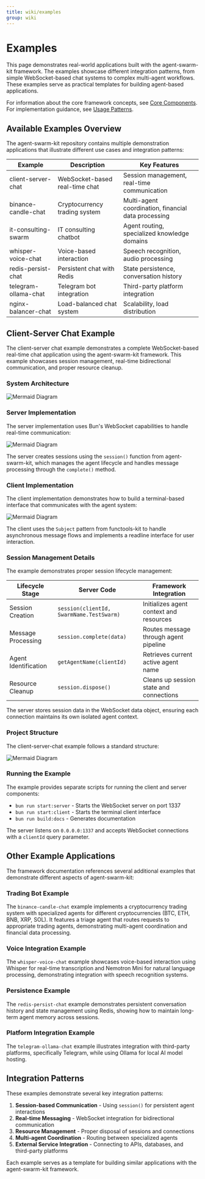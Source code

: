 ```yaml
---
title: wiki/examples
group: wiki
---
```


# Examples

This page demonstrates real-world applications built with the agent-swarm-kit framework. The examples showcase different integration patterns, from simple WebSocket-based chat systems to complex multi-agent workflows. These examples serve as practical templates for building agent-based applications.

For information about the core framework concepts, see [Core Components](#2). For implementation guidance, see [Usage Patterns](#5).

## Available Examples Overview

The agent-swarm-kit repository contains multiple demonstration applications that illustrate different use cases and integration patterns:

| Example | Description | Key Features |
|---------|-------------|--------------|
| client-server-chat | WebSocket-based real-time chat | Session management, real-time communication |
| binance-candle-chat | Cryptocurrency trading system | Multi-agent coordination, financial data processing |
| it-consulting-swarm | IT consulting chatbot | Agent routing, specialized knowledge domains |
| whisper-voice-chat | Voice-based interaction | Speech recognition, audio processing |
| redis-persist-chat | Persistent chat with Redis | State persistence, conversation history |
| telegram-ollama-chat | Telegram bot integration | Third-party platform integration |
| nginx-balancer-chat | Load-balanced chat system | Scalability, load distribution |

## Client-Server Chat Example

The client-server chat example demonstrates a complete WebSocket-based real-time chat application using the agent-swarm-kit framework. This example showcases session management, real-time bidirectional communication, and proper resource cleanup.

### System Architecture

![Mermaid Diagram](./diagrams\27_Examples_0.svg)

### Server Implementation

The server implementation uses Bun's WebSocket capabilities to handle real-time communication:

![Mermaid Diagram](./diagrams\27_Examples_1.svg)

The server creates sessions using the `session()` function from agent-swarm-kit, which manages the agent lifecycle and handles message processing through the `complete()` method.

### Client Implementation

The client implementation demonstrates how to build a terminal-based interface that communicates with the agent system:

![Mermaid Diagram](./diagrams\27_Examples_2.svg)

The client uses the `Subject` pattern from functools-kit to handle asynchronous message flows and implements a readline interface for user interaction.

### Session Management Details

The example demonstrates proper session lifecycle management:

| Lifecycle Stage | Server Code | Framework Integration |
|----------------|-------------|----------------------|
| Session Creation | `session(clientId, SwarmName.TestSwarm)` | Initializes agent context and resources |
| Message Processing | `session.complete(data)` | Routes message through agent pipeline |
| Agent Identification | `getAgentName(clientId)` | Retrieves current active agent name |
| Resource Cleanup | `session.dispose()` | Cleans up session state and connections |

The server stores session data in the WebSocket data object, ensuring each connection maintains its own isolated agent context.

### Project Structure

The client-server-chat example follows a standard structure:

![Mermaid Diagram](./diagrams\27_Examples_3.svg)

### Running the Example

The example provides separate scripts for running the client and server components:

- `bun run start:server` - Starts the WebSocket server on port 1337
- `bun run start:client` - Starts the terminal client interface
- `bun run build:docs` - Generates documentation

The server listens on `0.0.0.0:1337` and accepts WebSocket connections with a `clientId` query parameter.

## Other Example Applications

The framework documentation references several additional examples that demonstrate different aspects of agent-swarm-kit:

### Trading Bot Example
The `binance-candle-chat` example implements a cryptocurrency trading system with specialized agents for different cryptocurrencies (BTC, ETH, BNB, XRP, SOL). It features a triage agent that routes requests to appropriate trading agents, demonstrating multi-agent coordination and financial data processing.

### Voice Integration Example  
The `whisper-voice-chat` example showcases voice-based interaction using Whisper for real-time transcription and Nemotron Mini for natural language processing, demonstrating integration with speech recognition systems.

### Persistence Example
The `redis-persist-chat` example demonstrates persistent conversation history and state management using Redis, showing how to maintain long-term agent memory across sessions.

### Platform Integration Example
The `telegram-ollama-chat` example illustrates integration with third-party platforms, specifically Telegram, while using Ollama for local AI model hosting.

## Integration Patterns

These examples demonstrate several key integration patterns:

1. **Session-based Communication** - Using `session()` for persistent agent interactions
2. **Real-time Messaging** - WebSocket integration for bidirectional communication  
3. **Resource Management** - Proper disposal of sessions and connections
4. **Multi-agent Coordination** - Routing between specialized agents
5. **External Service Integration** - Connecting to APIs, databases, and third-party platforms

Each example serves as a template for building similar applications with the agent-swarm-kit framework.
